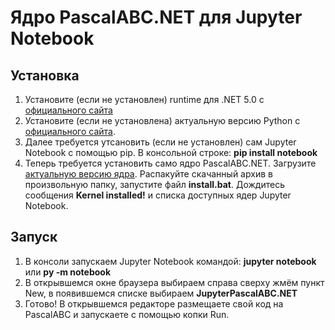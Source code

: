 # Ядро PascalABC.NET для Jupyter Notebook
## Установка
1) Установите (если не установлен) runtime для .NET 5.0 с [официального сайта](https://dotnet.microsoft.com/en-us/download/dotnet/thank-you/runtime-5.0.17-windows-x64-installer?cid=getdotnetcore)
2) Установите (если не установлена) актуальную версию Python с [официального сайта](https://www.python.org/downloads/). 
3) Далее требуется утсановить (если не установлен) сам Jupyter Notebook с помощью pip. В консольной строке: **pip install notebook**
4) Теперь требуется установить само ядро PascalABC.NET. Загрузите [актуальную версию ядра](https://github.com/Looken15/JupyterPascalABC.NET/releases/tag/v1.0.0).
Распакуйте скачанный архив в произвольную папку, запустите файл **install.bat**. Дождитесь сообщения **Kernel installed!** и списка доступных ядер Jupyter Notebook.


## Запуск
1) В консоли запускаем Jupyter Notebook командой: **jupyter notebook** или **py -m notebook**
2) В открывшемся окне браузера выбираем справа сверху жмём пункт New, в появившемся списке выбираем **JupyterPascalABC.NET**
3) Готово! В открывшемся редакторе размещаете свой код на PascalABC и запускаете c помощью копки Run.

